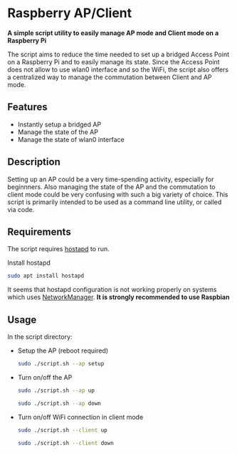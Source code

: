 # Raspberry AP/Client
**A simple script utility to easily manage AP mode and Client mode on a Raspberry Pi**


The script aims to reduce the time needed to set up a bridged Access Point on a Raspberry Pi and to easily manage its state.
Since the Access Point does not allow to use wlan0 interface and so the WiFi, the script also offers a centralized way to manage the commutation between Client and AP mode. 


## Features

- Instantly setup a bridged AP
- Manage the state of the AP
- Manage the state of wlan0 interface

## Description
Setting up an AP could be a very time-spending activity, especially for beginnners. 
Also managing the state of the AP and the commutation to client mode could be very confusing with such a big variety of choice. 
This script is primarily intended to be used as a command line utility, or called via code.


## Requirements

The script requires [hostapd](https://wiki.gentoo.org/wiki/Hostapd) to run.

Install hostapd

```sh
sudo apt install hostapd
```

It seems that hostapd configuration is not working properly on systems which uses [NetworkManager](https://wiki.archlinux.org/index.php/NetworkManager).
**It is strongly recommended to use Raspbian**

## Usage
In the script directory:

* Setup the AP (reboot required)
    ```sh
    sudo ./script.sh --ap setup
    ```
* Turn on/off the AP
    ```sh
    sudo ./script.sh --ap up
    ```
    ```sh
    sudo ./script.sh --ap down
    ```
* Turn on/off WiFi connection in client mode
    ```sh
    sudo ./script.sh --client up
    ```
    ```sh
    sudo ./script.sh --client down
    ```
